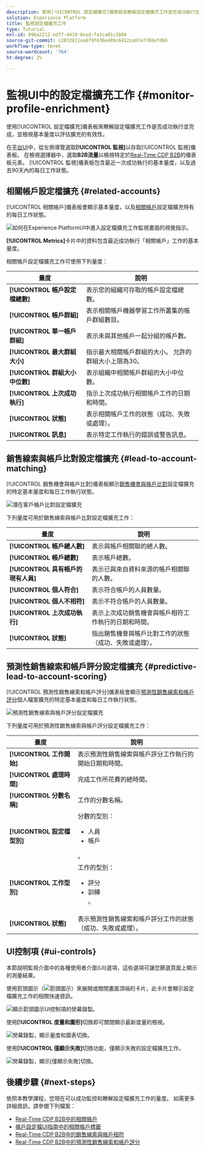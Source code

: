 ```yaml
---
description: 使用[!UICONTROL 設定檔擴充]儀表板來瞭解設定檔擴充工作是否成功執行並完成，並檢視基本量度以評估擴充的有效性。
solution: Experience Platform
title: 監視設定檔擴充工作
type: Tutorial
exl-id: 096a2212-ed7f-4419-8ead-fa1ca01c2804
source-git-commit: c2832821ea6f9f630e480c6412ca07af788efd66
workflow-type: tm+mt
source-wordcount: '764'
ht-degree: 2%

---
```


# 監視UI中的設定檔擴充工作 {#monitor-profile-enrichment}

使用[!UICONTROL 設定檔擴充]儀表板來瞭解設定檔擴充工作是否成功執行並完成，並檢視基本量度以評估擴充的有效性。

在[平台UI](https://platform.adobe.com)中，從左側導覽選取&#x200B;**[!UICONTROL 監視]**&#x200B;以存取[!UICONTROL 監視]儀表板。 在檢視選擇器中，選取&#x200B;**B2B流量**&#x200B;以檢視特定於[Real-Time CDP B2B](/help/rtcdp/b2b-overview.md)的儀表板元素。  [!UICONTROL 監視]儀表板包含最近一次成功執行的基本量度，以及過去90天內的每日工作狀態。

## 相關帳戶設定檔擴充 {#related-accounts}

[!UICONTROL 相關帳戶]儀表板會顯示基本量度，以及[相關帳戶](/help/rtcdp/b2b-ai-ml-services/related-accounts.md)設定檔擴充特有的每日工作狀態。

![如何在Experience PlatformUI中進入設定檔擴充工作監視畫面的視覺指示。](/help/dataflows/assets/ui/b2b/monitoring-profile-enrichment-jobs.png)

**[!UICONTROL Metrics]**&#x200B;卡片中的資料包含最近成功執行「相關帳戶」工作的基本量度。

相關帳戶設定檔擴充工作可使用下列量度：

| 量度 | 說明 |
| --------- | ---------- |
| **[!UICONTROL 帳戶設定檔總數]** | 表示您的組織可存取的帳戶設定檔總數。 |
| **[!UICONTROL 帳戶群組]** | 表示相關帳戶機器學習工作所叢集的帳戶群組數目。 |
| **[!UICONTROL 單一帳戶群組]** | 表示未與其他帳戶一起分組的帳戶數。 |
| **[!UICONTROL 最大群組大小]** | 指示最大相關帳戶群組的大小。 允許的群組大小上限為30。 |
| **[!UICONTROL 群組大小中位數]** | 表示組織中相關帳戶群組的大小中位數。 |
| **[!UICONTROL 上次成功執行]** | 指示上次成功執行相關帳戶工作的日期和時間。 |
| **[!UICONTROL 狀態]** | 表示相關帳戶工作的狀態（成功、失敗或處理）。 |
| **[!UICONTROL 訊息]** | 表示特定工作執行的錯誤或警告訊息。 |

## 銷售線索與帳戶比對設定檔擴充 {#lead-to-account-matching}

[!UICONTROL 銷售機會與帳戶比對]儀表板顯示[銷售機會與帳戶比對](/help/rtcdp/b2b-ai-ml-services/lead-to-account-matching.md)設定檔擴充的特定基本量度和每日工作執行狀態。

![潛在客戶帳戶比對設定檔擴充](/help/dataflows/assets/ui/b2b/mpc-lead-to-account-matching.png)

下列量度可用於銷售線索與帳戶比對設定檔擴充工作：

| 量度 | 說明 |
| --------- | ---------- |
| **[!UICONTROL 帳戶總人數]** | 表示與帳戶相關聯的總人數。 |
| **[!UICONTROL 帳戶總數]** | 表示帳戶總數。 |
| **[!UICONTROL 具有帳戶的現有人員]** | 表示已與來自資料來源的帳戶相關聯的人數。 |
| **[!UICONTROL 個人符合]** | 表示符合帳戶的人員數量。 |
| **[!UICONTROL 個人不相符]** | 表示不符合帳戶的人員數量。 |
| **[!UICONTROL 上次成功執行]** | 表示上次成功銷售機會與帳戶相符工作執行的日期和時間。 |
| **[!UICONTROL 狀態]** | 指出銷售機會與帳戶比對工作的狀態（成功、失敗或處理）。 |

## 預測性銷售線索和帳戶評分設定檔擴充 {#predictive-lead-to-account-scoring}

[!UICONTROL 預測性銷售線索和帳戶評分]儀表板會顯示[預測性銷售線索和帳戶評分](/help/rtcdp/b2b-ai-ml-services/predictive-lead-and-account-scoring.md)個人檔案擴充的特定基本量度和每日工作執行狀態。

![預測性銷售線索與帳戶評分設定檔擴充](/help/dataflows/assets/ui/b2b/predictive-lead-and-account-scoring.png)

下列量度可用於預測性銷售線索與帳戶評分設定檔擴充工作：

| 量度 | 說明 |
| --------- | ---------- |
| **[!UICONTROL 工作開始]** | 表示預測性銷售線索與帳戶評分工作執行的開始日期和時間。 |
| **[!UICONTROL 處理時間]** | 完成工作所花費的總時間。 |
| **[!UICONTROL 分數名稱]** | 工作的分數名稱。 |
| **[!UICONTROL 設定檔型別]** | 分數的型別： <ul><li>人員</li><li>帳戶</li></ul>。 |
| **[!UICONTROL 工作型別]** | 工作的型別：<ul><li>評分</li><li>訓練</li>。 |
| **[!UICONTROL 狀態]** | 表示預測性銷售線索和帳戶評分工作的狀態（成功、失敗或處理）。 |

## UI控制項 {#ui-controls}

本節說明監視介面中的各種使用者介面(UI)選項，這些選項可讓您篩選頁面上顯示的測量結果。

使用箭頭圖示（![箭頭圖示](/help/images/icons/chevron-up.png)）來展開或關閉畫面頂端的卡片，此卡片會顯示設定檔擴充工作的相關快速資訊。

![顯示箭頭圖示UI控制項的熒幕錄製。](/help/dataflows/assets/ui/b2b/use-arrow-control.gif)

使用&#x200B;**[!UICONTROL 度量和圖形]**&#x200B;切換即可關閉顯示最新度量的檢視。

![熒幕錄製，顯示量度和圖表切換。](/help/dataflows/assets/ui/b2b/metrics-and-graphs-toggle.gif)

使用&#x200B;**[!UICONTROL 僅顯示失敗]**&#x200B;切換功能，僅顯示失敗的設定檔擴充工作。

![熒幕錄製，顯示[僅顯示失敗]切換。](/help/dataflows/assets/ui/b2b/show-failures-only.gif)

## 後續步驟 {#next-steps}

依照本教學課程，您現在可以成功監控和瞭解設定檔擴充工作的量度。 如需更多詳細資訊，請參閱下列檔案：

* [Real-Time CDP B2B中的相關帳戶](/help/rtcdp/b2b-ai-ml-services/related-accounts.md)
* [帳戶設定檔UI指南中的相關帳戶標籤](/help/rtcdp/accounts/account-profile-ui-guide.md)
* [Real-Time CDP B2B中的銷售線索與帳戶相符](/help/rtcdp/b2b-ai-ml-services/lead-to-account-matching.md)
* [Real-Time CDP B2B中的預測性銷售線索和帳戶評分](/help/rtcdp/b2b-ai-ml-services/predictive-lead-and-account-scoring.md)
